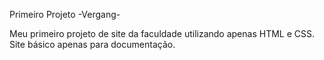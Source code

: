Primeiro Projeto -Vergang-


Meu primeiro projeto de site da faculdade utilizando apenas HTML e CSS. 
Site básico apenas para documentação.

